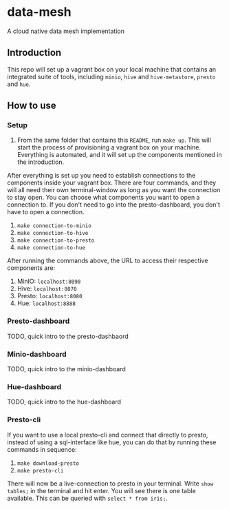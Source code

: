 # data-mesh
A cloud native data mesh implementation 

## Introduction
This repo will set up a vagrant box on your local machine that contains an integrated suite of tools, including `minio`, `hive` and `hive-metastore`, `presto` and `hue`. 

## How to use
### Setup
1. From the same folder that contains this `README`, run `make up`. 
This will start the process of provisioning a vagrant box on your machine. Everything is automated, and it will set up the components mentioned in the introduction.

After everything is set up you need to establish connections to the components inside your vagrant box. There are four commands, and they will all need their own terminal-window as long as you want the connection to stay open. You can choose what components you want to open a connection to. If you don't need to go into the presto-dashboard, you don't have to open a connection.
1. `make connection-to-minio`
2. `make connection-to-hive`
3. `make connection-to-presto`
4. `make connection-to-hue`

After running the commands above, the URL to access their respective components are:
1. MinIO: `localhost:8090`
2. Hive: `localhost:8070`
3. Presto: `localhost:8080`
4. Hue: `localhost:8888`


### Presto-dashboard
TODO, quick intro to the presto-dashbaord


### Minio-dashboard
TODO, quick intro to the minio-dashboard


### Hue-dashboard
TODO, quick intro to the hue-dashboard


### Presto-cli
If you want to use a local presto-cli and connect that directly to presto, instead of using a sql-interface like hue, you can do that by running these commands in sequence:
1. `make download-presto`
2. `make presto-cli`

There will now be a live-connection to presto in your terminal. Write `show tables;` in the terminal and hit enter. You will see there is one table available. This can be queried with `select * from iris;`.
